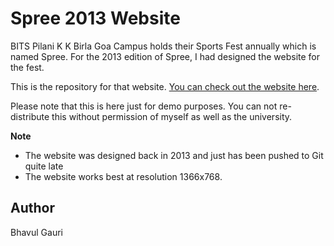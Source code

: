 # Spree 2013 Website

BITS Pilani K K Birla Goa Campus holds their Sports Fest annually which is named Spree. For the 2013 edition of Spree, I had designed the website for the fest. 

This is the repository for that website. [You can check out the website here](https://bhavul.github.io/spree-2013/).

Please note that this is here just for demo purposes. You can not re-distribute this without permission of myself as well as the university.


**Note**  

* The website was designed back in 2013 and just has been pushed to Git quite late  
* The website works best at resolution 1366x768. 


## Author

Bhavul Gauri 
